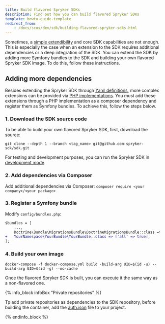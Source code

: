 ```yaml
---
title: Build flavored Spryker SDKs
description: Find out how you can build flavored Spryker SDKs
template: howto-guide-template
redirect_from:
    - /docs/scos/dev/sdk/building-flavored-spryker-sdks.html
---
```

Sometimes, a [simple extendibility](/docs/sdk/dev/extending-the-sdk.html) and core SDK capabilities are not enough. This is especially the case when an extension to the SDK requires additional dependencies or a deep integration of the SDK.
You can extend the SDK by adding more Symfony bundles to the SDK and building your own flavored Spryker SDK image. To do this, follow these instructions.

## Adding more dependencies

Besides extending the Spryker SDK through [Yaml definitions](/docs/sdk/dev/extending-the-sdk.html#implementation-via-yaml-definition), more complex extensions can be provided via [PHP implementations](/docs/sdk/dev/extending-the-sdk.html#implementation-via-a-php-class).
You must add these extensions through a PHP implementation as a composer dependency and register them as Symfony bundles. To achieve this, follow the steps below.

### 1. Download the SDK source code

To be able to build your own flavored Spryker SDK, first, download the source:

`git clone --depth 1 --branch <tag_name> git@github.com:spryker-sdk/sdk.git`

For testing and development purposes, you can run the Spryker SDK in [development mode](/docs/sdk/dev/developing-the-sdk.html#running-sdk-in-the-development-mode).

### 2. Add dependencies via Composer

Add additional dependencies via Composer:
`composer require <your company>/<your package>`

### 3. Register a Symfony bundle

Modify `config/bundles.php`:

```diff
$bundles = [
    ...,
    Doctrine\Bundle\MigrationsBundle\DoctrineMigrationsBundle::class => ['all' => true],
+   YourNamespace\YourBundle\YourBundle::class => ['all' => true],
];
```

### 4. Build your own image

`docker-compose -f docker-compose.yml build -build-arg UID=$(id -u) --build-arg GID=$(id -g) --no-cache`

Once the flavored Spryker SDK is built, you can execute it the same way as a non-flavored one.

{% info_block infoBox "Private repositories" %}

Tp add private repositories as dependencies to the SDK repository, before building the container, add the [auth.json](https://getcomposer.org/doc/articles/authentication-for-private-packages.md) 
file to your project.

{% endinfo_block %}